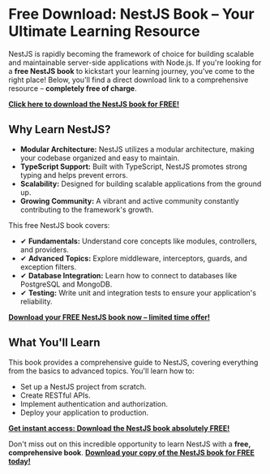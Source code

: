 # Free Download: NestJS Book – Your Ultimate Learning Resource

NestJS is rapidly becoming the framework of choice for building scalable and maintainable server-side applications with Node.js. If you're looking for a **free NestJS book** to kickstart your learning journey, you've come to the right place! Below, you'll find a direct download link to a comprehensive resource – **completely free of charge**.

[**Click here to download the NestJS book for FREE!**](https://udemywork.com/nestjs-book)

## Why Learn NestJS?

*   **Modular Architecture:** NestJS utilizes a modular architecture, making your codebase organized and easy to maintain.
*   **TypeScript Support:** Built with TypeScript, NestJS promotes strong typing and helps prevent errors.
*   **Scalability:** Designed for building scalable applications from the ground up.
*   **Growing Community:** A vibrant and active community constantly contributing to the framework's growth.

This free NestJS book covers:

*   ✔ **Fundamentals:** Understand core concepts like modules, controllers, and providers.
*   ✔ **Advanced Topics:** Explore middleware, interceptors, guards, and exception filters.
*   ✔ **Database Integration:** Learn how to connect to databases like PostgreSQL and MongoDB.
*   ✔ **Testing:** Write unit and integration tests to ensure your application's reliability.

[**Download your FREE NestJS book now – limited time offer!**](https://udemywork.com/nestjs-book)

## What You'll Learn

This book provides a comprehensive guide to NestJS, covering everything from the basics to advanced topics. You'll learn how to:

*   Set up a NestJS project from scratch.
*   Create RESTful APIs.
*   Implement authentication and authorization.
*   Deploy your application to production.

[**Get instant access: Download the NestJS book absolutely FREE!**](https://udemywork.com/nestjs-book)

Don't miss out on this incredible opportunity to learn NestJS with a **free, comprehensive book**. [**Download your copy of the NestJS book for FREE today!**](https://udemywork.com/nestjs-book)
